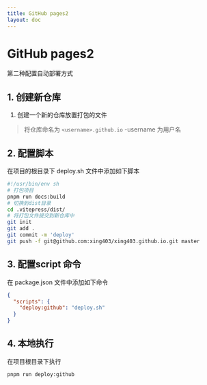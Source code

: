 ```yaml
---
title: GitHub pages2
layout: doc
---
```

# GitHub pages2
第二种配置自动部署方式
## 1. 创建新仓库
1. 创建一个新的仓库放置打包的文件
> 将仓库命名为 `<username>.github.io` -username 为用户名
## 2. 配置脚本
在项目的根目录下 deploy.sh 文件中添加如下脚本
```sh
#!/usr/bin/env sh
# 打包项目
pnpm run docs:build
# 切换到dist目录
cd .vitepress/dist/
# 将打包文件提交到新仓库中
git init
git add .
git commit -m 'deploy'
git push -f git@github.com:xing403/xing403.github.io.git master
```
## 3. 配置script 命令
在 package.json 文件中添加如下命令
```json
{
  "scripts": {
    "deploy:github": "deploy.sh"
  }
}
```
## 4. 本地执行 
在项目根目录下执行
```sh
pnpm run deploy:github
```
